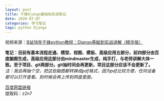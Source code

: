 ```yaml
---
layout: post
title: 千锋Django基础到实战笔记
date: 2020-07-07
categories: 学习笔记
tags: python Django
---
```



视频来源：[B站18年千锋python教程：Django基础到实战讲解（精华版）](https://www.bilibili.com/video/BV1dW411q7xR?p=13)

**笔记：目前有基本流程走通、模型、视图、模板、高级应用五部分，前四部分由百度脑图生成，高级应用这部分由mindmaster生成，纯手打，与老师讲解大体一致。至于项目、git两部分。git抽时间会再更新，项目这部分应该不会更新了。**  
*注：我会再抽个空，把这些脑图都转换成pdf格式，因为pdf比较方便，任何设备都可以打开查看。到时候会再上传到网盘里面。*

[百度网盘链接](https://pan.baidu.com/s/1l8DJx-sHVJNQdwL7En820Q )  
提取码：z2n7
